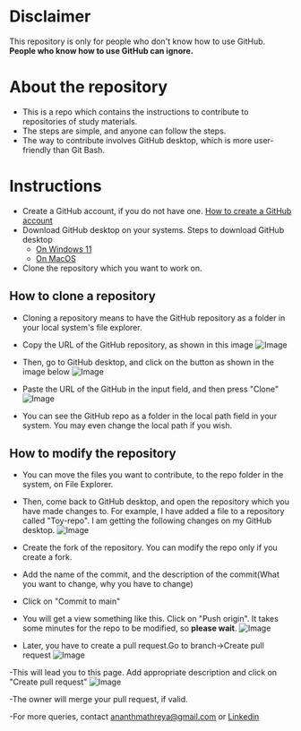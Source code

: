 # Disclaimer
This repository is only for people who don't know how to use GitHub. __People who know how to use GitHub can ignore.__
# About the repository
- This is a repo which contains the instructions to contribute to repositories of study materials.
- The steps are simple, and anyone can follow the steps.
- The way to contribute involves GitHub desktop, which is more user-friendly than Git Bash.

# Instructions
- Create a GitHub account, if you do not have one.  [How to create a GitHub account](https://youtu.be/Gn3w1UvTx0A?si=ufZAMVcmLtVyqnd9)
- Download GitHub desktop on your systems. Steps to download GitHub desktop
     - [On Windows 11](https://youtu.be/G4SIIp14Xx4?si=W-yz8R0MxgRiEw7F)
     - [On MacOS](https://youtu.be/C0n6O4d0ccw?si=SfwpZvLthEhLdXuy)
- Clone the repository which you want to work on.
## How to clone a repository
- Cloning a repository means to have the GitHub repository as a folder in your local system's file explorer.
- Copy the URL of the GitHub repository, as shown in this image
![Image](https://github.com/user-attachments/assets/0d68d335-d052-4f1d-8bb4-54b66722fec0)

- Then, go to GitHub desktop, and click on the button as shown in the image below
![Image](https://github.com/user-attachments/assets/c9937a9e-b55b-4b80-b4d4-1764c44f0ae4)

- Paste the URL of the GitHub in the input field, and then press "Clone"
![Image](https://github.com/user-attachments/assets/ef77d69e-61d2-4541-8f51-d11d1e5c3106)

- You can see the GitHub repo as a folder in the local path field in your system. You may even change the local path if you wish.
## How to modify the repository
- You can move the files you want to contribute, to the repo folder in the system, on File Explorer.
- Then, come back to GitHub desktop, and open the repository which you have made changes to. For example, I have added a file to a repository called "Toy-repo". I am getting the following changes on my GitHub desktop.
![Image](https://github.com/user-attachments/assets/8ce76614-c208-4a79-b471-5f3723557f44)

- Create the fork of the repository. You can modify the repo only if you create a fork.
- Add the name of the commit, and the description of the commit(What you want to change, why you have to change)
- Click on "Commit to main"
- You will get a view something like this. Click on "Push origin". It takes some minutes for the repo to be modified, so __please wait__.
![Image](https://github.com/user-attachments/assets/f9a900d1-0ed0-49dd-b0e3-e7414591e5b0)

- Later, you have to create a pull request.Go to branch->Create pull request
![Image](https://github.com/user-attachments/assets/ac5bccca-945d-488a-82f9-0283f47ea805)

-This will lead you to this page. Add appropriate description and click on "Create pull request"
![Image](https://github.com/user-attachments/assets/2d23baf8-dd07-41a0-881c-58ff8dd33c7f)

-The owner will merge your pull request, if valid.

-For more queries, contact ananthmathreya@gmail.com or [Linkedin](https://www.linkedin.com/in/ananth-m-athreya-963262287/)



